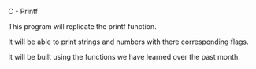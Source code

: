 C - Printf

This program will replicate the printf function.

It will be able to print strings and numbers with there corresponding flags.

It will be built using the functions we have learned over the past month.
